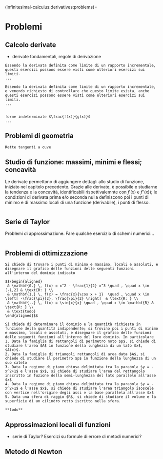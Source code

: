 (infinitesimal-calculus:derivatives:problems)=
# Problemi

## Calcolo derivate
- derivate fondamentali, regole di derivazione
```{exercise} Calcolo derivate con definizione
Essendo la derivata definita come limite di un rapporto incrementale, questi esercizi possono essere visti come ulteriori esercizi sui limiti.
...
```

```{exercise} Verifica della derivabilità di funzioni
Essendo la derivata definita come limite di un rapporto incrementale, e venendo richiesto di controllare che questo limite esista, anche questi esercizi possono essere visti come ulteriori esercizi sui limiti.
...
```

```{exercise} Calcolo delle derivate
```

```{exercise} Calcolo di limiti con la regola di de l'Hopital
forme indeterminate $\frac{f(x)}{g(x)}$
...
```

## Problemi di geometria
```{exercise} Problemi id geometria
Rette tangenti a cuve
```

## Studio di funzione: massimi, minimi e flessi; concavità
Le derivate permettono di aggiungere dettagli allo studio di funzione, iniziato nel capitolo precedente. Grazie alle derivate, è possibile e studiarne la tendenza e la concavità, identificabili rispettivalemnte con $f'(x)$ e $f''(x)$); le condizioni di derivata prima e/o seconda nulla definiscono poi i punti di minimo e di massimo locali di una funzione (derivabile), i punti di flesso.
```{exercise}

```

## Serie di Taylor
Problemi di approssimazione. Fare qualche esercizio di schemi numerici...
```{exercise}

```

## Problemi di ottimizzazione
```{exercise}
Si chiede di trovare i punti di minimo e massimo, locali e assoluti, e disegnare il grafico delle funzioni delle seguenti funzioni all'interno del dominio indicato

$$\begin{aligned}
 & \mathbf{0.} \, f(x) = x^2 - \frac{1}{2} x^3 \quad , \quad x \in [-1,2] & \text{R: } \\
 & \mathbf{1.} \, f(x) = \frac{x}{\cos x + 1}  \quad , \quad x \in \left[ -\frac{\pi}{2}, \frac{\pi}{2} \right]  & \text{R: } \\
 & \mathbf{..} \, f(x) = \sin{x}{x} \quad , \quad x \in \mathbf{R} & \text{R: } \\
 & \text{todo}
\end{aligned}$$
```
```{exercise} Problemi di geometria
Si chiede di determinare il dominio e la quantità richiesta in funzione della quantità indipendente; si trovino poi i punti di minimo e massimo, locali e assoluti, e disegnare il grafico delle funzioni delle seguenti funzioni all'interno del loro dominio. In particolare
1. Data la famiglia di rettangoli di perimetro noto $p$, si chiede di studiare l'area $A$ in funzione della lunghezza di un lato $x$, $A(x)$.
2. Data la famiglia di triangoli rettangoli di area data $A$, si chiede di studiare il perimetro $p$ in funzione della lunghezza di un suo cateto
3. Data la regione di piano chiusa delimitata tra la parabola $y = -x^2+1$ e l'asse $x$, si chiede di studiare l'area del rettangolo inscritto in fuzione della semi-lunghezza del lato parallelo all'asse $x$
4. Data la regione di piano chiusa delimitata tra la parabola $y = -x^2+1$ e l'asse $x$, si chiede di studiare l'area triangolo isoscele con vertice nell'origine degli assi e la base parallela all'asse $x$
5. Data una sfera di raggio $R$, si chiede di studiare il volume e la superficie di un cilindro retto iscritto nella sfera.
```

```{exercise} Problemi di economia
**todo**
```

## Approssimazioni locali di funzioni
- serie di Taylor? Esercizi su formule di errore di metodi numerici?

## Metodo di Newton
